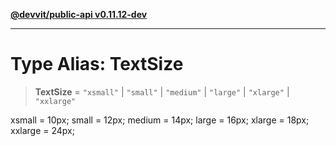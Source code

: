 [**@devvit/public-api v0.11.12-dev**](../../../../../../README.md)

---

# Type Alias: TextSize

> **TextSize** = `"xsmall"` \| `"small"` \| `"medium"` \| `"large"` \| `"xlarge"` \| `"xxlarge"`

xsmall = 10px;
small = 12px;
medium = 14px;
large = 16px;
xlarge = 18px;
xxlarge = 24px;
